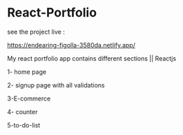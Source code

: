 # React-Portfolio

see the project live : 

https://endearing-figolla-3580da.netlify.app/

My react portfolio app contains different sections || Reactjs 

1- home page

2- signup page with all validations

3-E-commerce

4- counter

5-to-do-list
